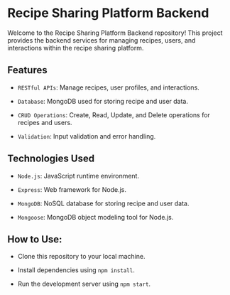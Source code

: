 ﻿# Recipe Sharing Platform Backend

Welcome to the Recipe Sharing Platform Backend repository! This project provides the backend services for managing recipes, users, and interactions within the recipe sharing platform.

## Features

- `RESTful APIs`: Manage recipes, user profiles, and interactions.
  
- `Database`: MongoDB used for storing recipe and user data.
  
- `CRUD Operations`: Create, Read, Update, and Delete operations for recipes and users.
  
- `Validation`: Input validation and error handling.

## Technologies Used

- `Node.js`: JavaScript runtime environment.
  
- `Express`: Web framework for Node.js.
  
- `MongoDB`: NoSQL database for storing recipe and user data.
  
- `Mongoose`: MongoDB object modeling tool for Node.js.

## How to Use:

- Clone this repository to your local machine.

- Install dependencies using `npm install`.

- Run the development server using `npm start`.
